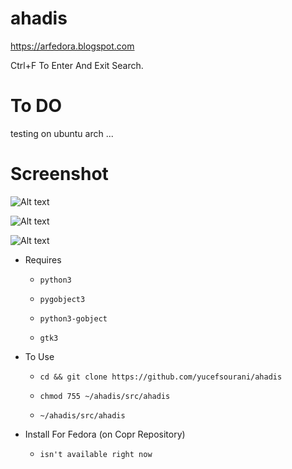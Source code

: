 # ahadis
https://arfedora.blogspot.com

Ctrl+F To Enter And Exit Search. 

# To DO
testing on ubuntu arch ...




# Screenshot

![Alt text](https://raw.githubusercontent.com/yucefsourani/ahadis/master/data/1.jpg "Screenshot")

![Alt text](https://raw.githubusercontent.com/yucefsourani/ahadis/master/data/2.jpg "Screenshot")

![Alt text](https://raw.githubusercontent.com/yucefsourani/ahadis/master/data/3.jpg "Screenshot")


* Requires

  * ``` python3 ```
  
  * ``` pygobject3 ```
 
  * ``` python3-gobject ```
  
  * ``` gtk3 ```
    



* To Use
 
  * ``` cd && git clone https://github.com/yucefsourani/ahadis ```

  * ``` chmod 755 ~/ahadis/src/ahadis ```
  
  * ``` ~/ahadis/src/ahadis ```



* Install For Fedora (on Copr Repository)

  * ``` isn't available right now ```
  


